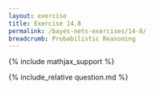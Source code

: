 ```yaml
---
layout: exercise
title: Exercise 14.8
permalink: /bayes-nets-exercises/14-8/
breadcrumb: Probabilistic Reasoning
---
```


{% include mathjax_support %}

<div><i class="arrow-up loader" data-chapter="bayes-nets-exercises" data-exercise="ex_8" data-rating="0"></i></div>
{% include_relative question.md %}
